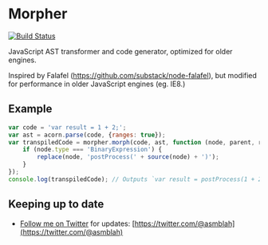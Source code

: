 Morpher
=======

[![Build Status](https://secure.travis-ci.org/asmblah/morpher.png?branch=master)](http://travis-ci.org/asmblah/morpher)

JavaScript AST transformer and code generator, optimized for older engines.

Inspired by Falafel (https://github.com/substack/node-falafel),
but modified for performance in older JavaScript engines (eg. IE8.)

Example
-------
```javascript
var code = 'var result = 1 + 2;';
var ast = acorn.parse(code, {ranges: true});
var transpiledCode = morpher.morph(code, ast, function (node, parent, replace, source) {
    if (node.type === 'BinaryExpression') {
        replace(node, 'postProcess(' + source(node) + ')');
    }
});
console.log(transpiledCode); // Outputs `var result = postProcess(1 + 2);`
```

Keeping up to date
------------------
- [Follow me on Twitter](https://twitter.com/@asmblah) for updates: [https://twitter.com/@asmblah](https://twitter.com/@asmblah)

